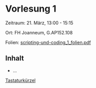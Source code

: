 Vorlesung 1
===========

Zeitraum: 21. März, 13:00 - 15:15

Ort: FH Joanneum, G.AP152.108

Folien: [scripting-und-coding_1_folien.pdf](scripting-und-coding_1_folien.pdf)


Inhalt
-------

- ...

[Tastaturkürzel](Tastaturkürzel.md)
